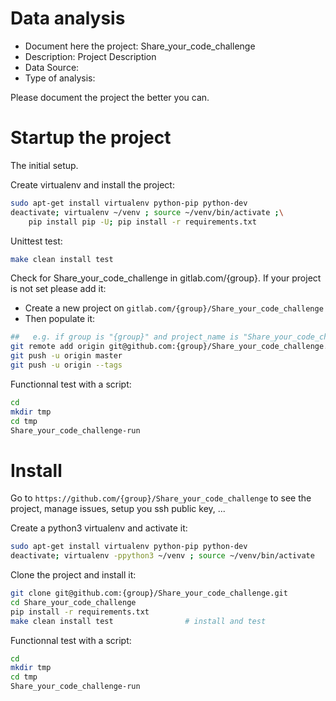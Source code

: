 # Data analysis
- Document here the project: Share_your_code_challenge
- Description: Project Description
- Data Source:
- Type of analysis:

Please document the project the better you can.

# Startup the project

The initial setup.

Create virtualenv and install the project:
```bash
sudo apt-get install virtualenv python-pip python-dev
deactivate; virtualenv ~/venv ; source ~/venv/bin/activate ;\
    pip install pip -U; pip install -r requirements.txt
```

Unittest test:
```bash
make clean install test
```

Check for Share_your_code_challenge in gitlab.com/{group}.
If your project is not set please add it:

- Create a new project on `gitlab.com/{group}/Share_your_code_challenge`
- Then populate it:

```bash
##   e.g. if group is "{group}" and project_name is "Share_your_code_challenge"
git remote add origin git@github.com:{group}/Share_your_code_challenge.git
git push -u origin master
git push -u origin --tags
```

Functionnal test with a script:

```bash
cd
mkdir tmp
cd tmp
Share_your_code_challenge-run
```

# Install

Go to `https://github.com/{group}/Share_your_code_challenge` to see the project, manage issues,
setup you ssh public key, ...

Create a python3 virtualenv and activate it:

```bash
sudo apt-get install virtualenv python-pip python-dev
deactivate; virtualenv -ppython3 ~/venv ; source ~/venv/bin/activate
```

Clone the project and install it:

```bash
git clone git@github.com:{group}/Share_your_code_challenge.git
cd Share_your_code_challenge
pip install -r requirements.txt
make clean install test                # install and test
```
Functionnal test with a script:

```bash
cd
mkdir tmp
cd tmp
Share_your_code_challenge-run
```
